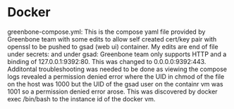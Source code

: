 # Docker

greenbone-compose.yml: This is the compose yaml file provided by Greenbone team with some edits to allow self created cert/key pair with openssl to be pushed to gsad (web ui) container. My edits are end of file under secrets: and under gsad:
Greenbone team only supports HTTP and a binding of 127.0.0.1:9392:80. This was changed to 0.0.0.0:9392:443. Additontal troubleshooting was needed to be done as viewing the compose logs revealed a permission denied error where the UID in chmod of the file on the host was 1000 but the UID of the gsad user on the containr vm was 1001 so a permission denied error arose. This was discovered by docker exec /bin/bash to the instance id of the docker vm. 
